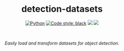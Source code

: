 <div align="center">

# detection-datasets

<a href="https://www.python.org/"><img alt="Python" src="https://img.shields.io/badge/-Python 3.8-blue?style=for-the-badge&logo=python&logoColor=white"></a>
<a href="https://black.readthedocs.io/en/stable/"><img alt="Code style: black" src="https://img.shields.io/badge/code%20style-black-black.svg?style=for-the-badge&labelColor=gray"></a>
<a href="https://github.com/blinjrm/detection-datasets/actions/workflows/ci.yml"><img src="https://img.shields.io/github/workflow/status/blinjrm/detection-datasets/CI/main?label=CI&style=for-the-badge"/></a>
<a href="https://github.com/blinjrm/detection-datasets/actions/workflows/cd.yml"><img src="https://img.shields.io/github/workflow/status/blinjrm/detection-datasets/Python package/main?label=CD&style=for-the-badge"/></a>

<br><br>
*Easily load and transform datasets for object detection.*

</div>
<br><br>
